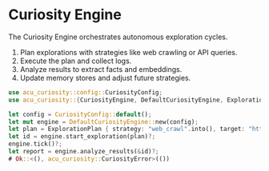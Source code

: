 # Curiosity Engine

The Curiosity Engine orchestrates autonomous exploration cycles.

1. Plan explorations with strategies like web crawling or API queries.
2. Execute the plan and collect logs.
3. Analyze results to extract facts and embeddings.
4. Update memory stores and adjust future strategies.

```rust
use acu_curiosity::config::CuriosityConfig;
use acu_curiosity::{CuriosityEngine, DefaultCuriosityEngine, ExplorationPlan};

let config = CuriosityConfig::default();
let mut engine = DefaultCuriosityEngine::new(config);
let plan = ExplorationPlan { strategy: "web_crawl".into(), target: "https://example.com".into() };
let id = engine.start_exploration(plan)?;
engine.tick()?;
let report = engine.analyze_results(&id)?;
# Ok::<(), acu_curiosity::CuriosityError>(())
```
